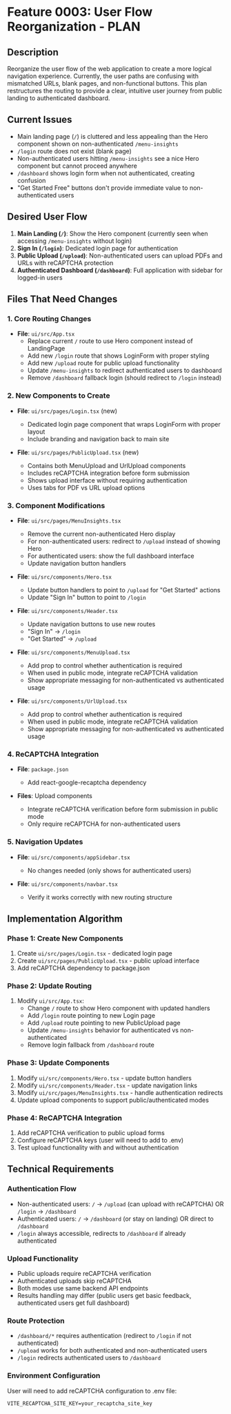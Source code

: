 # Feature 0003: User Flow Reorganization - PLAN

## Description

Reorganize the user flow of the web application to create a more logical navigation experience. Currently, the user paths are confusing with mismatched URLs, blank pages, and non-functional buttons. This plan restructures the routing to provide a clear, intuitive user journey from public landing to authenticated dashboard.

## Current Issues
- Main landing page (`/`) is cluttered and less appealing than the Hero component shown on non-authenticated `/menu-insights`
- `/login` route does not exist (blank page)
- Non-authenticated users hitting `/menu-insights` see a nice Hero component but cannot proceed anywhere
- `/dashboard` shows login form when not authenticated, creating confusion
- "Get Started Free" buttons don't provide immediate value to non-authenticated users

## Desired User Flow
1. **Main Landing (`/`)**: Show the Hero component (currently seen when accessing `/menu-insights` without login)
2. **Sign In (`/login`)**: Dedicated login page for authentication
3. **Public Upload (`/upload`)**: Non-authenticated users can upload PDFs and URLs with reCAPTCHA protection
4. **Authenticated Dashboard (`/dashboard`)**: Full application with sidebar for logged-in users

## Files That Need Changes

### 1. Core Routing Changes
- **File**: `ui/src/App.tsx`
  - Replace current `/` route to use Hero component instead of LandingPage
  - Add new `/login` route that shows LoginForm with proper styling
  - Add new `/upload` route for public upload functionality
  - Update `/menu-insights` to redirect authenticated users to dashboard
  - Remove `/dashboard` fallback login (should redirect to `/login` instead)

### 2. New Components to Create
- **File**: `ui/src/pages/Login.tsx` (new)
  - Dedicated login page component that wraps LoginForm with proper layout
  - Include branding and navigation back to main site

- **File**: `ui/src/pages/PublicUpload.tsx` (new)
  - Contains both MenuUpload and UrlUpload components
  - Includes reCAPTCHA integration before form submission
  - Shows upload interface without requiring authentication
  - Uses tabs for PDF vs URL upload options

### 3. Component Modifications
- **File**: `ui/src/pages/MenuInsights.tsx`
  - Remove the current non-authenticated Hero display
  - For non-authenticated users: redirect to `/upload` instead of showing Hero
  - For authenticated users: show the full dashboard interface
  - Update navigation button handlers

- **File**: `ui/src/components/Hero.tsx`
  - Update button handlers to point to `/upload` for "Get Started" actions
  - Update "Sign In" button to point to `/login`

- **File**: `ui/src/components/Header.tsx`
  - Update navigation buttons to use new routes
  - "Sign In" → `/login`
  - "Get Started" → `/upload`

- **File**: `ui/src/components/MenuUpload.tsx`
  - Add prop to control whether authentication is required
  - When used in public mode, integrate reCAPTCHA validation
  - Show appropriate messaging for non-authenticated vs authenticated usage

- **File**: `ui/src/components/UrlUpload.tsx`
  - Add prop to control whether authentication is required  
  - When used in public mode, integrate reCAPTCHA validation
  - Show appropriate messaging for non-authenticated vs authenticated usage

### 4. ReCAPTCHA Integration
- **File**: `package.json`
  - Add react-google-recaptcha dependency

- **Files**: Upload components
  - Integrate reCAPTCHA verification before form submission in public mode
  - Only require reCAPTCHA for non-authenticated users

### 5. Navigation Updates
- **File**: `ui/src/components/appSidebar.tsx`
  - No changes needed (only shows for authenticated users)

- **File**: `ui/src/components/navbar.tsx`
  - Verify it works correctly with new routing structure

## Implementation Algorithm

### Phase 1: Create New Components
1. Create `ui/src/pages/Login.tsx` - dedicated login page
2. Create `ui/src/pages/PublicUpload.tsx` - public upload interface
3. Add reCAPTCHA dependency to package.json

### Phase 2: Update Routing
1. Modify `ui/src/App.tsx`:
   - Change `/` route to show Hero component with updated handlers
   - Add `/login` route pointing to new Login page
   - Add `/upload` route pointing to new PublicUpload page
   - Update `/menu-insights` behavior for authenticated vs non-authenticated
   - Remove login fallback from `/dashboard` route

### Phase 3: Update Components
1. Modify `ui/src/components/Hero.tsx` - update button handlers
2. Modify `ui/src/components/Header.tsx` - update navigation links
3. Modify `ui/src/pages/MenuInsights.tsx` - handle authentication redirects
4. Update upload components to support public/authenticated modes

### Phase 4: ReCAPTCHA Integration
1. Add reCAPTCHA verification to public upload forms
2. Configure reCAPTCHA keys (user will need to add to .env)
3. Test upload functionality with and without authentication

## Technical Requirements

### Authentication Flow
- Non-authenticated users: `/` → `/upload` (can upload with reCAPTCHA) OR `/login` → `/dashboard`
- Authenticated users: `/` → `/dashboard` (or stay on landing) OR direct to `/dashboard`
- `/login` always accessible, redirects to `/dashboard` if already authenticated

### Upload Functionality  
- Public uploads require reCAPTCHA verification
- Authenticated uploads skip reCAPTCHA
- Both modes use same backend API endpoints
- Results handling may differ (public users get basic feedback, authenticated users get full dashboard)

### Route Protection
- `/dashboard/*` requires authentication (redirect to `/login` if not authenticated)
- `/upload` works for both authenticated and non-authenticated users
- `/login` redirects authenticated users to `/dashboard`

### Environment Configuration
User will need to add reCAPTCHA configuration to .env file:
```
VITE_RECAPTCHA_SITE_KEY=your_recaptcha_site_key
```
